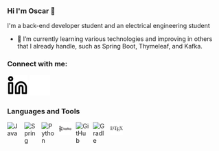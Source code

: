 ### Hi I'm Oscar 👋

I'm a back-end developer student and an electrical engineering student

- 🌱 I’m currently learning various technologies and improving in others that I already handle, such as Spring Boot, Thymeleaf, and Kafka.

### Connect with me:
[![website](./img/linkedin-light.svg)](https://www.linkedin.com/in/oscar-sarmiento/#gh-light-mode-only)
[![website](./img/linkedin-dark.svg)](https://linkedin.com/in/oscar-sarmiento#gh-dark-mode-only)

### Languages and Tools

<img align="left" alt="Java" width="30px" style="padding-right:10px;" src="https://cdn.jsdelivr.net/gh/devicons/devicon/icons/java/java-original-wordmark.svg"/>
<img align="left" alt="Spring" width="30px" style="padding-right:10px;" src="https://cdn.jsdelivr.net/gh/devicons/devicon/icons/spring/spring-original-wordmark.svg" />
<img align="left" alt="Python" width="30px" style="padding-right:10px;" src="https://cdn.jsdelivr.net/gh/devicons/devicon/icons/python/python-plain.svg" />
<img align="left" alt="C++" width="30px" style="padding-right:10px;" src="./img/apachekafka-original-wordmark.svg" />
<img align="left" alt="GitHub" width="30px" style="padding-right:10px;" src="https://cdn.jsdelivr.net/gh/devicons/devicon/icons/bootstrap/bootstrap-original-wordmark.svg" />
<img align="left" alt="Gradle" width="30px" style="padding-right:10px;" src="https://cdn.jsdelivr.net/gh/devicons/devicon/icons/mysql/mysql-original-wordmark.svg" />
<img align="left" alt="Bash" width="30px" style="padding-right:10px;" src="./img/latex-original.svg" />
<br />
